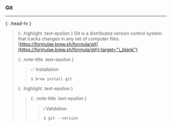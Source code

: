 ### Git
<hr>{: .head-hr }

> {: .highlight .text-epsilon }
> Git is a distributed version control system that tracks changes in any set of computer files.<br>
> [https://formulae.brew.sh/formula/git](https://formulae.brew.sh/formula/git){:target="\_blank"}
>
>
> {: .note-title .text-epsilon }
>> ✅ Installation
>>
>> `$ brew install git`
>
>
> {: .highlight .text-epsilon }
>>
>> {: .note-title .text-epsilon }
>>> ℹ️ Validation
>>>
>>> `$ git --version`
